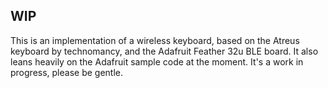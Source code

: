 ## WIP

This is an implementation of a wireless keyboard, based on the Atreus keyboard by technomancy, and the Adafruit Feather 32u BLE board. It also leans heavily on the Adafruit sample code at the moment. It's a work in progress, please be gentle.
